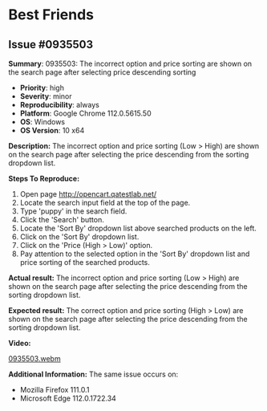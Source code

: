 # Best Friends

## Issue #0935503

**Summary**: 0935503: The incorrect option and price sorting are shown on the search page after selecting price descending sorting

- **Priority**: high
- **Severity**: minor
- **Reproducibility**: always
- **Platform**: Google Chrome 112.0.5615.50
- **OS**: Windows
- **OS Version**: 10 x64

**Description:** The incorrect option and price sorting (Low > High) are shown on the search page after selecting the price descending from the sorting dropdown list.

**Steps To Reproduce:**

1. Open page http://opencart.qatestlab.net/
2. Locate the search input field at the top of the page.
3. Type 'puppy' in the search field.
4. Click the 'Search' button.
5. Locate the 'Sort By' dropdown list above searched products on the left.
6. Click on the 'Sort By' dropdown list.
7. Click on the 'Price (High > Low)' option.
8. Pay attention to the selected option in the 'Sort By' dropdown list and price sorting of the searched products.

**Actual result:** The incorrect option and price sorting (Low > High) are shown on the search page after selecting the price descending from the sorting dropdown list.

**Expected result:** The correct option and price sorting (High > Low) are shown on the search page after selecting the price descending from the sorting dropdown list.

**Video:**

[0935503.webm](https://user-images.githubusercontent.com/1151664/233937195-f479fbc0-c59e-474e-89a2-8eb66ec3e10f.webm)

**Additional Information:** The same issue occurs on:

- Mozilla Firefox 111.0.1
- Microsoft Edge 112.0.1722.34
